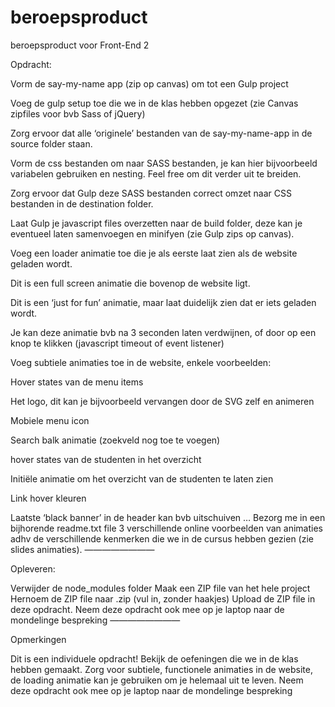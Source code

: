 # beroepsproduct
beroepsproduct voor Front-End 2

Opdracht:

Vorm de say-my-name app (zip op canvas) om tot een Gulp project

Voeg de gulp setup toe die we in de klas hebben opgezet (zie Canvas zipfiles voor bvb Sass of jQuery)

Zorg ervoor dat alle ‘originele’ bestanden van de say-my-name-app in de source folder staan.

Vorm de css bestanden om naar SASS bestanden, je kan hier bijvoorbeeld variabelen gebruiken en nesting. Feel free om dit verder uit te breiden.

Zorg ervoor dat Gulp deze SASS bestanden correct omzet naar CSS bestanden in de destination folder.

Laat Gulp je javascript files overzetten naar de build folder, deze kan je eventueel laten samenvoegen en minifyen (zie Gulp zips op canvas).

Voeg een loader animatie toe die je als eerste laat zien als de website geladen wordt.

Dit is een full screen animatie die bovenop de website ligt.

Dit is een ‘just for fun’ animatie, maar laat duidelijk zien dat er iets geladen wordt.

Je kan deze animatie bvb na 3 seconden laten verdwijnen, of door op een knop te klikken (javascript timeout of event listener)

Voeg subtiele animaties toe in de website, enkele voorbeelden:

Hover states van de menu items

Het logo, dit kan je bijvoorbeeld vervangen door de SVG zelf en animeren

Mobiele menu icon

Search balk animatie (zoekveld nog toe te voegen)

hover states van de studenten in het overzicht

Initiële animatie om het overzicht van de studenten te laten zien

Link hover kleuren

Laatste ‘black banner’ in de header kan bvb uitschuiven
…
Bezorg me in een bijhorende readme.txt file 3 verschillende online voorbeelden van animaties adhv de verschillende kenmerken die we in de cursus hebben gezien (zie slides animaties).
————————

Opleveren:

Verwijder de node_modules folder
Maak een ZIP file van het hele project
Hernoem de ZIP file naar <achternaam-voornaam>.zip (vul in, zonder haakjes)
Upload de ZIP file in deze opdracht.
Neem deze opdracht ook mee op je laptop naar de mondelinge bespreking
————————

Opmerkingen

Dit is een individuele opdracht!
Bekijk de oefeningen die we in de klas hebben gemaakt.
Zorg voor subtiele, functionele animaties in de website, de loading animatie kan je gebruiken om je helemaal uit te leven.
Neem deze opdracht ook mee op je laptop naar de mondelinge bespreking
